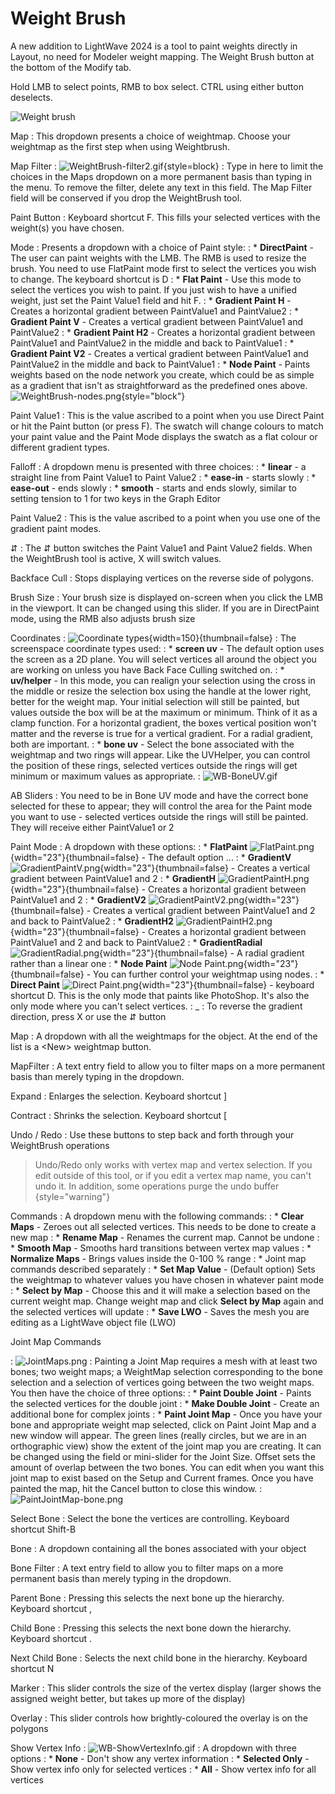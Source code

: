 # Weight Brush

A new addition to LightWave 2024 is a tool to paint weights directly in Layout, no need for Modeler weight mapping.
The Weight Brush button at the bottom of the Modify tab.

Hold LMB to select points, RMB to box select. CTRL using either button deselects.

![Weight brush](Weightbrush_1.png)

Map
: This dropdown presents a choice of weightmap. Choose your weightmap as the first step when using Weightbrush.

Map Filter
: ![WeightBrush-filter2.gif](WeightBrush-filter2.gif){style=block}
: Type in here to limit the choices in the Maps dropdown on a more permanent basis than typing in the menu. To remove
the filter, delete any text in this field. The Map Filter field will be conserved if you drop the WeightBrush tool.

Paint Button
: Keyboard shortcut <shortcut>F</shortcut>. This fills your selected vertices with the weight(s) you have chosen.

Mode
: Presents a dropdown with a choice of Paint style:
: * **DirectPaint** - The user can paint weights with the LMB. The RMB is used to resize the brush. You need to use
FlatPaint mode first to select the vertices you wish to change. The keyboard shortcut is <shortcut>D</shortcut>
: * **Flat Paint** - Use this mode to select the vertices you wish to paint. If you just wish to have a unified weight,
just set the Paint Value1 field and hit F.
: * **Gradient Paint H** - Creates a horizontal gradient between PaintValue1 and PaintValue2
: * **Gradient Paint V** - Creates a vertical gradient between PaintValue1 and PaintValue2
: * **Gradient Paint H2** - Creates a horizontal gradient between PaintValue1 and PaintValue2 in the middle and back to
PaintValue1
: * **Gradient Paint V2** - Creates a vertical gradient between PaintValue1 and PaintValue2 in the middle and back to
PaintValue1
: * **Node Paint** - Paints weights based on the node network you create, which could be as simple as a gradient that
isn't as straightforward as the predefined ones above.
![WeightBrush-nodes.png](WeightBrush-nodes.png){style="block"}

Paint Value1
: This is the value ascribed to a point when you use Direct Paint or hit the Paint button (or press F). The swatch will
change colours to match your paint value and the Paint Mode displays the swatch as a flat colour or different gradient
types.

Falloff
: A dropdown menu is presented with three choices:
: * **linear** - a straight line from Paint Value1 to Paint Value2
: * **ease-in** - starts slowly
: * **ease-out** - ends slowly
: * **smooth** - starts and ends slowly, similar to setting tension to 1 for two keys in the Graph Editor

Paint Value2
: This is the value ascribed to a point when you use one of the gradient paint modes.

⇵
: The ⇵ button switches the Paint Value1 and Paint Value2 fields. When the WeightBrush tool is active, <shortcut>
X</shortcut> will switch values.

Backface Cull
: Stops displaying vertices on the reverse side of polygons.

Brush Size
: Your brush size is displayed on-screen when you click the LMB in the viewport. It can be changed using this slider. If
you are in DirectPaint mode, using the RMB also adjusts brush size

Coordinates
: ![Coordinate types](WeightBrush-coords.png){width=150}{thumbnail=false}
: The screenspace coordinate types used:
: * **screen uv** - The default option uses the screen as a 2D plane. You will select vertices all around the object you
are working on unless you have Back Face Culling switched on.
: * **uv/helper** - In this mode, you can realign your selection using the cross in the middle or resize the selection
box using the handle at the lower right, better for the weight map. Your initial selection will still be painted, but
values outside the box will be at the maximum or minimum. Think of it as a clamp function. For a horizontal gradient,
the boxes vertical position won't matter and the reverse is true for a vertical gradient. For a radial gradient, both
are important.
: * **bone uv** - Select the bone associated with the weightmap and two rings will appear. Like the UVHelper, you can
control the position of these rings, selected vertices outside the rings will get minimum or maximum values as
appropriate.
: ![WB-BoneUV.gif](WB-BoneUV.gif)

AB Sliders
: You need to be in Bone UV mode and have the correct bone selected for these to appear; they will control the area for
the Paint mode you want to use - selected vertices outside the rings will still be painted. They will receive either
PaintValue1 or 2

Paint Mode
: A dropdown with these options:
: * **FlatPaint** ![FlatPaint.png](FlatPaint.png){width="23"}{thumbnail=false} - The default option ...
: * **GradientV** ![GradientPaintV.png](GradientPaintV.png){width="23"}{thumbnail=false} - Creates a vertical gradient
between PaintValue1 and 2
: * **GradientH** ![GradientPaintH.png](GradientPaintH.png){width="23"}{thumbnail=false} - Creates a horizontal gradient
between PaintValue1 and 2
: * **GradientV2** ![GradientPaintV2.png](GradientPaintV2.png){width="23"}{thumbnail=false} - Creates a vertical
gradient between PaintValue1 and 2 and back to PaintValue2
: * **GradientH2** ![GradientPaintH2.png](GradientPaintH2.png){width="23"}{thumbnail=false} - Creates a horizontal
gradient between PaintValue1 and 2 and back to PaintValue2
: * **GradientRadial** ![GradientRadial.png](GradientRadial.png){width="23"}{thumbnail=false} - A radial gradient rather
than a linear one
: * **Node Paint** ![Node Paint.png](Node_Paint.png){width="23"}{thumbnail=false} - You can further control your
weightmap using nodes.
: * **Direct Paint** ![Direct Paint.png](Direct_Paint.png){width="23"}{thumbnail=false} - keyboard shortcut <shortcut>
D</shortcut>. This is the only mode that paints like PhotoShop. It's also the only mode where you can't select vertices.
: _
: To reverse the gradient direction, press <shortcut>X</shortcut> or use the <shortcut>⇵</shortcut> button

Map
: A dropdown with all the weightmaps for the object. At the end of the list is a &lt;New&gt; weightmap button.

MapFilter
: A text entry field to allow you to filter maps on a more permanent basis than merely typing in the dropdown.

Expand
: Enlarges the selection. Keyboard shortcut <shortcut>&#93;</shortcut>

Contract
: Shrinks the selection. Keyboard shortcut <shortcut>&#91;</shortcut>

Undo / Redo
: Use these buttons to step back and forth through your WeightBrush operations

> Undo/Redo only works with vertex map and vertex selection. If you edit outside of this tool, or if you edit a vertex
> map name, you can't undo it. In addition, some operations purge the undo buffer
> {style="warning"}

Commands
: A dropdown menu with the following commands:
: * **Clear Maps** - Zeroes out all selected vertices. This needs to be done to create a new map
: * **Rename Map** - Renames the current map. Cannot be undone
: * **Smooth Map** - Smooths hard transitions between vertex map values
: * **Normalize Maps** - Brings values inside the 0-100 % range
: * Joint map commands described separately
: * **Set Map Value** - (Default option) Sets the weightmap to whatever values you have chosen in whatever paint mode
: * **Select by Map** - Choose this and it will make a selection based on the current weight map. Change weight map and
click **Select by Map** again and the selected vertices will update
: * **Save LWO** - Saves the mesh you are editing as a LightWave object file (LWO)

Joint Map Commands

: ![JointMaps.png](JointMaps.png)
: Painting a Joint Map requires a mesh with at least two bones; two weight maps; a WeightMap selection corresponding to
the bone selection and a selection of vertices going between the two weight maps. You then have the choice of three
options:
: * **Paint Double Joint** - Paints the selected vertices for the double joint
: * **Make Double Joint** - Create an additional bone for complex joints
: * **Paint Joint Map** - Once you have your bone and appropriate weight map selected, click on Paint Joint Map and a
new window will appear. The green lines (really circles, but we are in an orthographic view) show the extent of the
joint map you are creating. It can be changed using the field or mini-slider for the Joint Size. Offset sets the amount
of overlap between the two bones. You can edit when you want this joint map to exist based on the Setup and Current
frames. Once you have painted the map, hit the Cancel button to close this window.
: ![PaintJointMap-bone.png](PaintJointMap-bone.png)

Select Bone
: Select the bone the vertices are controlling. Keyboard shortcut <shortcut>Shift-B</shortcut>

Bone
: A dropdown containing all the bones associated with your object

Bone Filter
: A text entry field to allow you to filter maps on a more permanent basis than merely typing in the dropdown.

Parent Bone
: Pressing this selects the next bone up the hierarchy. Keyboard shortcut <shortcut>,</shortcut>

Child Bone
: Pressing this selects the next bone down the hierarchy. Keyboard shortcut <shortcut>.</shortcut>

Next Child Bone
: Selects the next child bone in the hierarchy. Keyboard shortcut <shortcut>N</shortcut>

Marker
: This slider controls the size of the vertex display (larger shows the assigned weight better, but takes up more of the
display)

Overlay
: This slider controls how brightly-coloured the overlay is on the polygons

Show Vertex Info
: ![WB-ShowVertexInfo.gif](WB-ShowVertexInfo.gif)
: A dropdown with three options
: * **None** - Don't show any vertex information
: * **Selected Only** - Show vertex info only for selected vertices
: * **All** - Show vertex info for all vertices